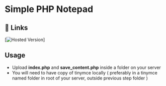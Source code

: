 # Simple PHP Notepad

## 🔗 Links

[![Hosted Version](https://zipurl.net/simplenotepad)]


## Usage
- Upload **index.php** and **save_content.php** inside a folder on your server
- You will need to have copy of tinymce locally ( preferably in a tinymce named folder in root of your server, outside previous step folder )
